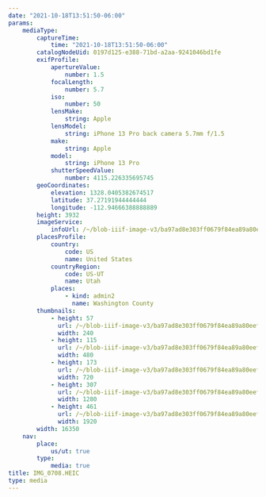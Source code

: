 ```yaml
---
date: "2021-10-18T13:51:50-06:00"
params:
    mediaType:
        captureTime:
            time: "2021-10-18T13:51:50-06:00"
        catalogNodeUid: 0197d125-e388-71bd-a2aa-9241046bd1fe
        exifProfile:
            apertureValue:
                number: 1.5
            focalLength:
                number: 5.7
            iso:
                number: 50
            lensMake:
                string: Apple
            lensModel:
                string: iPhone 13 Pro back camera 5.7mm f/1.5
            make:
                string: Apple
            model:
                string: iPhone 13 Pro
            shutterSpeedValue:
                number: 4115.226335695745
        geoCoordinates:
            elevation: 1328.0405382674517
            latitude: 37.27191944444444
            longitude: -112.94666388888889
        height: 3932
        imageService:
            infoUrl: /~/blob-iiif-image-v3/ba97ad8e303ff0679f84ea89a80eef05ddd82a6769d1c03d866c14222632c004/info.json
        placesProfile:
            country:
                code: US
                name: United States
            countryRegion:
                code: US-UT
                name: Utah
            places:
                - kind: admin2
                  name: Washington County
        thumbnails:
            - height: 57
              url: /~/blob-iiif-image-v3/ba97ad8e303ff0679f84ea89a80eef05ddd82a6769d1c03d866c14222632c004/full/240%2C57/0/default.jpg
              width: 240
            - height: 115
              url: /~/blob-iiif-image-v3/ba97ad8e303ff0679f84ea89a80eef05ddd82a6769d1c03d866c14222632c004/full/480%2C115/0/default.jpg
              width: 480
            - height: 173
              url: /~/blob-iiif-image-v3/ba97ad8e303ff0679f84ea89a80eef05ddd82a6769d1c03d866c14222632c004/full/720%2C173/0/default.jpg
              width: 720
            - height: 307
              url: /~/blob-iiif-image-v3/ba97ad8e303ff0679f84ea89a80eef05ddd82a6769d1c03d866c14222632c004/full/1280%2C307/0/default.jpg
              width: 1280
            - height: 461
              url: /~/blob-iiif-image-v3/ba97ad8e303ff0679f84ea89a80eef05ddd82a6769d1c03d866c14222632c004/full/1920%2C461/0/default.jpg
              width: 1920
        width: 16350
    nav:
        place:
            us/ut: true
        type:
            media: true
title: IMG_0708.HEIC
type: media
---
```

